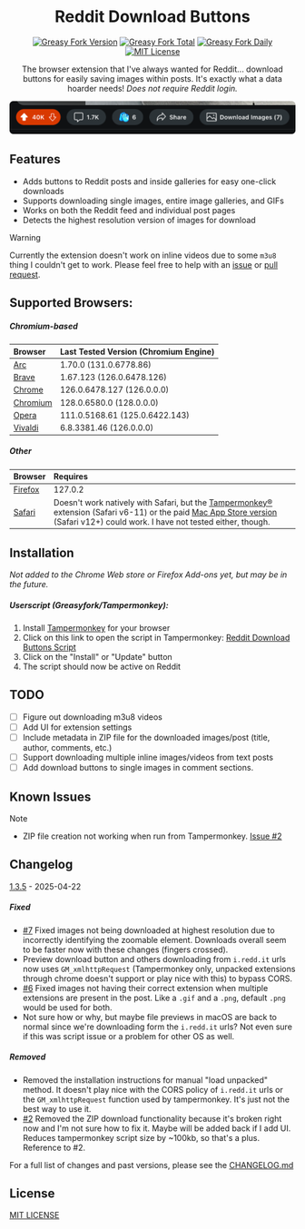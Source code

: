 <div align="center">

# Reddit Download Buttons

[![Greasy Fork Version](https://img.shields.io/greasyfork/v/501718?style=for-the-badge&logo=tampermonkey&logoColor=white&labelColor=4c4c4c&color=E92902&borderRadius=8)](https://greasyfork.org/en/scripts/501718-reddit-image-downloader) [![Greasy Fork Total](https://img.shields.io/greasyfork/dt/501718?style=for-the-badge&logo=docusign&logoColor=white&label=installs&labelColor=4c4c4c&color=E92902&borderRadius=8)](https://greasyfork.org/en/scripts/501718-reddit-image-downloader) [![Greasy Fork Daily](https://img.shields.io/greasyfork/dd/501718?style=for-the-badge&logo=addthis&logoColor=white&label=daily&labelColor=4c4c4c&color=E92902&borderRadius=8)](https://greasyfork.org/en/scripts/501718-reddit-image-downloader) [![MIT License](https://img.shields.io/badge/License-MIT-E92902.svg?style=for-the-badge&borderRadius=8)](https://opensource.org/licenses/MIT)

The browser extension that I've always wanted for Reddit... download buttons for easily saving images within posts. It's exactly what a data hoarder needs! *Does not require Reddit login.*

![Reddit Download Buttons Post](./img/post.png)

</div>

## Features

- Adds buttons to Reddit posts and inside galleries for easy one-click downloads
- Supports downloading single images, entire image galleries, and GIFs
- Works on both the Reddit feed and individual post pages
- Detects the highest resolution version of images for download

>[!WARNING]
> Currently the extension doesn't work on inline videos due to some `m3u8` thing I couldn't get to work. Please feel free to help with an [issue](https://github.com/956MB/reddit-download-button/issues) or [pull request](https://github.com/956MB/reddit-download-button/pulls).

## Supported Browsers:

##### *Chromium-based*

| Browser | Last Tested Version (Chromium Engine) |
|:--------|:--------------------------------------|
| [Arc](https://arc.net/download) | 1.70.0 (131.0.6778.86) |
| [Brave](https://brave.com/download/) | 1.67.123 (126.0.6478.126) |
| [Chrome](https://www.google.com/chrome/browser-tools/) | 126.0.6478.127 (126.0.0.0) |
| [Chromium](https://download-chromium.appspot.com/) | 128.0.6580.0 (128.0.0.0) |
| [Opera](https://www.opera.com/download) | 111.0.5168.61 (125.0.6422.143) |
| [Vivaldi](https://vivaldi.com/download/) | 6.8.3381.46 (126.0.0.0) |

##### *Other*

| Browser | Requires |
|:--------|:---------|
| [Firefox](https://www.mozilla.org/en-US/firefox/all/#product-desktop-release) | 127.0.2 |
| [Safari](https://www.apple.com/safari/) | Doesn't work natively with Safari, but the [Tampermonkey®](https://www.tampermonkey.net/index.php?browser=safari&locale=en) extension (Safari v6-11) or the paid [Mac App Store version](https://apps.apple.com/us/app/tampermonkey/id1482490089) (Safari v12+) could work. I have not tested either, though. |

## Installation

*Not added to the Chrome Web store or Firefox Add-ons yet, but may be in the future.*

##### Userscript (Greasyfork/Tampermonkey):

1. Install [Tampermonkey](https://www.tampermonkey.net/) for your browser
2. Click on this link to open the script in Tampermonkey: [Reddit Download Buttons Script](https://greasyfork.org/en/scripts/501718-reddit-download-buttons)
3. Click on the "Install" or "Update" button
4. The script should now be active on Reddit

## TODO

- [ ] Figure out downloading m3u8 videos
- [ ] Add UI for extension settings
- [ ] Include metadata in ZIP file for the downloaded images/post (title, author, comments, etc.)
- [ ] Support downloading multiple inline images/videos from text posts
- [ ] Add download buttons to single images in comment sections.

## Known Issues

> [!NOTE]
- ZIP file creation not working when run from Tampermonkey. [Issue #2](https://github.com/956MB/reddit-download-button/issues/2)

## Changelog

[1.3.5](./CHANGELOG.md#135---2025-04-22) - 2025-04-22

##### Fixed

- [#7](https://github.com/956MB/reddit-download-button/issues/7) Fixed images not being downloaded at highest resolution due to incorrectly identifying the zoomable element. Downloads overall seem to be faster now with these changes (fingers crossed).
- Preview download button and others downloading from `i.redd.it` urls now uses `GM_xmlhttpRequest` (Tampermonkey only, unpacked extensions through chrome doesn't support or play nice with this) to bypass CORS.
- [#6](https://github.com/956MB/reddit-download-button/issues/6) Fixed images not having their correct extension when multiple extensions are present in the post. Like a `.gif` and a `.png`, default `.png` would be used for both.
- Not sure how or why, but maybe file previews in macOS are back to normal since we're downloading form the `i.redd.it` urls? Not even sure if this was script issue or a problem for other OS as well.

##### Removed

- Removed the installation instructions for manual "load unpacked" method. It doesn't play nice with the CORS policy of `i.redd.it` urls or the `GM_xmlhttpRequest` function used by tampermonkey. It's just not the best way to use it.
- [#2](https://github.com/956MB/reddit-download-button/issues/2) Removed the ZIP download functionality because it's broken right now and I'm not sure how to fix it. Maybe will be added back if I add UI. Reduces tampermonkey script size by ~100kb, so that's a plus. Reference to #2.

For a full list of changes and past versions, please see the [CHANGELOG.md](CHANGELOG.md)

## License

[MIT LICENSE](./LICENSE)